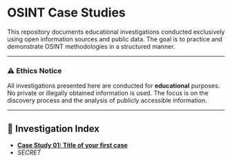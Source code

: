 # OSINT Case Studies

This repository documents educational investigations conducted exclusively using open information sources and public data. The goal is to practice and demonstrate OSINT methodologies in a structured manner.

---

### ⚠️ Ethics Notice

All investigations presented here are conducted for **educational** purposes. No private or illegally obtained information is used. The focus is on the discovery process and the analysis of publicly accessible information.

---

## 📂 Investigation Index

* **[Case Study 01: Title of your first case](https://github.com/DaviLuanMain/OSINT-Case-Studies/blob/main/caso-01/README.md)**
* *SECRET*
